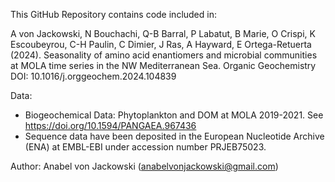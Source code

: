 This GitHub Repository contains code included in:

A von Jackowski, N Bouchachi, Q-B Barral, P Labatut, B Marie, O Crispi, K Escoubeyrou, C-H Paulin, C Dimier, J Ras, A Hayward, E Ortega-Retuerta (2024). Seasonality of amino acid enantiomers and microbial communities at MOLA time series in the NW Mediterranean Sea. Organic Geochemistry DOI: 10.1016/j.orggeochem.2024.104839

Data:
* Biogeochemical Data: Phytoplankton and DOM at MOLA 2019-2021. See https://doi.org/10.1594/PANGAEA.967436
* Sequence data have been deposited in the European Nucleotide Archive (ENA) at EMBL-EBI under accession number PRJEB75023.

Author: Anabel von Jackowski (anabelvonjackowski@gmail.com)
